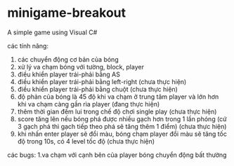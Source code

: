 # minigame-breakout
A simple game using Visual C#

các tính năng:
1. các chuyển động cơ bản của bóng
2. xử lý va chạm bóng với tường, block, player
3. điều khiển player trái-phải bằng AS
4. điều khiển player trái-phải bằng left-right (chưa thực hiện)
5. điều khiển player trái-phải bằng chuột (chưa thực hiện)
6. độ phản của bóng là 45 độ khi va chạm ở trung tâm player và lớn hơn khi va chạm càng gần rìa player (đang thực hiện)
7. thêm thời gian đếm lui trong chế độ chơi single play (chưa thực hiện)
8. score tăng lên nếu bóng phá được nhiều gạch hơn trong 1 lần phóng (cứ 3 gạch phá thì gạch tiếp theo phá sẽ tăng thêm 1 điểm) (chưa thực hiện)
9. khi nhấn enter player sẽ đổi màu, bóng chạm player đổi màu sẽ tăng tốc độ trong 10s, có 4 level tốc độ (chưa thực hiện)


các bugs:
1.va chạm với cạnh bên của player bóng chuyển động bất thường
